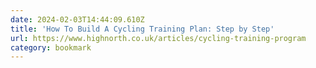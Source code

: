```yaml
---
date: 2024-02-03T14:44:09.610Z
title: 'How To Build A Cycling Training Plan: Step by Step'
url: https://www.highnorth.co.uk/articles/cycling-training-program
category: bookmark
---
```

